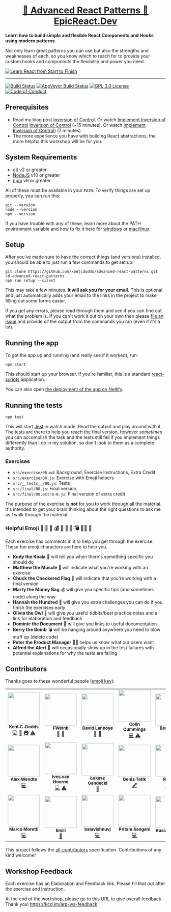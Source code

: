 <div>
  <h1 align="center"><a href="https://epicreact.dev">🤯 Advanced React Patterns 🚀 EpicReact.Dev</a></h1>
  <strong>
    Learn how to build simple and flexible React Components and Hooks using
    modern patterns
  </strong>
  <p>
    Not only learn great patterns you can use but also the strengths and
    weaknesses of each, so you know which to reach for to provide your custom
    hooks and components the flexibility and power you need.
  </p>

  <a href="https://epicreact.dev">
    <img
      alt="Learn React from Start to Finish"
      src="https://kentcdodds.com/images/epicreact-promo/er-1.gif"
    />
  </a>
</div>

<hr />

<!-- prettier-ignore-start -->
[![Build Status][build-badge]][build]
[![AppVeyor Build Status][win-build-badge]][win-build]
[![GPL 3.0 License][license-badge]][license]
[![Code of Conduct][coc-badge]][coc]
<!-- prettier-ignore-end -->

## Prerequisites

- Read my blog post
  [Inversion of Control](https://kentcdodds.com/blog/inversion-of-control). Or
  watch
  [Implement Inversion of Control](https://egghead.io/lessons/egghead-implement-inversion-of-control?pl=kent-s-blog-posts-as-screencasts-eefa540c&af=5236ad)
  [Inversion of Control](https://kentcdodds.com/blog/inversion-of-control) (~15
  minutes). Or watch
  [Implement Inversion of Control](https://egghead.io/lessons/egghead-implement-inversion-of-control?pl=kent-s-blog-posts-as-screencasts-eefa540c&af=5236ad))
  (7 minutes)
- The more experience you have with building React abstractions, the more
  helpful this workshop will be for you.

## System Requirements

- [git][git] v2 or greater
- [NodeJS][node] v10 or greater
- [npm][npm] v6 or greater

All of these must be available in your `PATH`. To verify things are set up
properly, you can run this:

```shell
git --version
node --version
npm --version
```

If you have trouble with any of these, learn more about the PATH environment
variable and how to fix it here for [windows][win-path] or
[mac/linux][mac-path].

## Setup

After you've made sure to have the correct things (and versions) installed, you
should be able to just run a few commands to get set up:

```
git clone https://github.com/kentcdodds/advanced-react-patterns.git
cd advanced-react-patterns
npm run setup --silent
```

This may take a few minutes. **It will ask you for your email.** This is
optional and just automatically adds your email to the links in the project to
make filling out some forms easier.

If you get any errors, please read through them and see if you can find out what
the problem is. If you can't work it out on your own then please [file an
issue][issue] and provide _all_ the output from the commands you ran (even if
it's a lot).

## Running the app

To get the app up and running (and really see if it worked), run:

```shell
npm start
```

This should start up your browser. If you're familiar, this is a standard
[react-scripts](https://create-react-app.dev/) application.

You can also open
[the deployment of the app on Netlify](https://advanced-react-patterns.netlify.app/).

## Running the tests

```shell
npm test
```

This will start [Jest](https://jestjs.io/) in watch mode. Read the output and
play around with it. The tests are there to help you reach the final version,
however _sometimes_ you can accomplish the task and the tests still fail if you
implement things differently than I do in my solution, so don't look to them as
a complete authority.

### Exercises

- `src/exercise/00.md`: Background, Exercise Instructions, Extra Credit
- `src/exercise/00.js`: Exercise with Emoji helpers
- `src/__tests__/00.js`: Tests
- `src/final/00.js`: Final version
- `src/final/00.extra-0.js`: Final version of extra credit

The purpose of the exercise is **not** for you to work through all the material.
It's intended to get your brain thinking about the right questions to ask me as
_I_ walk through the material.

### Helpful Emoji 🐨 💪 🏁 💰 💯 🦉 📜 💣 👨‍💼 🚨

Each exercise has comments in it to help you get through the exercise. These fun
emoji characters are here to help you.

- **Kody the Koala** 🐨 will tell you when there's something specific you should
  do
- **Matthew the Muscle** 💪 will indicate what you're working with an exercise
- **Chuck the Checkered Flag** 🏁 will indicate that you're working with a final
  version
- **Marty the Money Bag** 💰 will give you specific tips (and sometimes code)
  along the way
- **Hannah the Hundred** 💯 will give you extra challenges you can do if you
  finish the exercises early
- **Olivia the Owl** 🦉 will give you useful tidbits/best practice notes and a
  link for elaboration and feedback
- **Dominic the Document** 📜 will give you links to useful documentation
- **Berry the Bomb** 💣 will be hanging around anywhere you need to blow stuff
  up (delete code)
- **Peter the Product Manager** 👨‍💼 helps us know what our users want
- **Alfred the Alert** 🚨 will occasionally show up in the test failures with
  potential explanations for why the tests are failing

## Contributors

Thanks goes to these wonderful people
([emoji key](https://github.com/kentcdodds/all-contributors#emoji-key)):

<!-- ALL-CONTRIBUTORS-LIST:START - Do not remove or modify this section -->
<!-- prettier-ignore-start -->
<!-- markdownlint-disable -->
<table>
  <tr>
    <td align="center"><a href="https://kentcdodds.com"><img src="https://avatars.githubusercontent.com/u/1500684?v=3?s=100" width="100px;" alt=""/><br /><sub><b>Kent C. Dodds</b></sub></a><br /><a href="https://github.com/kentcdodds/advanced-react-patterns/commits?author=kentcdodds" title="Code">💻</a> <a href="https://github.com/kentcdodds/advanced-react-patterns/commits?author=kentcdodds" title="Documentation">📖</a> <a href="#infra-kentcdodds" title="Infrastructure (Hosting, Build-Tools, etc)">🚇</a> <a href="https://github.com/kentcdodds/advanced-react-patterns/commits?author=kentcdodds" title="Tests">⚠️</a></td>
    <td align="center"><a href="https://github.com/FWeinb"><img src="https://avatars0.githubusercontent.com/u/1250430?v=4?s=100" width="100px;" alt=""/><br /><sub><b>FWeinb</b></sub></a><br /><a href="https://github.com/kentcdodds/advanced-react-patterns/issues?q=author%3AFWeinb" title="Bug reports">🐛</a> <a href="#ideas-FWeinb" title="Ideas, Planning, & Feedback">🤔</a></td>
    <td align="center"><a href="https://github.com/dlannoye"><img src="https://avatars2.githubusercontent.com/u/1383720?v=4?s=100" width="100px;" alt=""/><br /><sub><b>David Lannoye</b></sub></a><br /><a href="https://github.com/kentcdodds/advanced-react-patterns/issues?q=author%3Adlannoye" title="Bug reports">🐛</a> <a href="https://github.com/kentcdodds/advanced-react-patterns/commits?author=dlannoye" title="Documentation">📖</a></td>
    <td align="center"><a href="https://github.com/colinrcummings"><img src="https://avatars2.githubusercontent.com/u/9815009?s=460&v=4?s=100" width="100px;" alt=""/><br /><sub><b>Colin Cummings</b></sub></a><br /><a href="https://github.com/kentcdodds/advanced-react-patterns/commits?author=colinrcummings" title="Code">💻</a> <a href="https://github.com/kentcdodds/advanced-react-patterns/commits?author=colinrcummings" title="Tests">⚠️</a></td>
    <td align="center"><a href="https://github.com/bkoltai"><img src="https://avatars2.githubusercontent.com/u/464764?v=4?s=100" width="100px;" alt=""/><br /><sub><b>Benji Koltai</b></sub></a><br /><a href="https://github.com/kentcdodds/advanced-react-patterns/commits?author=bkoltai" title="Documentation">📖</a></td>
    <td align="center"><a href="http://baggasumit.github.io"><img src="https://avatars1.githubusercontent.com/u/1779959?v=4?s=100" width="100px;" alt=""/><br /><sub><b>Sumit Bagga</b></sub></a><br /><a href="https://github.com/kentcdodds/advanced-react-patterns/commits?author=baggasumit" title="Documentation">📖</a></td>
    <td align="center"><a href="https://github.com/Tarabyte"><img src="https://avatars0.githubusercontent.com/u/2027010?v=4?s=100" width="100px;" alt=""/><br /><sub><b>Yury Tarabanko</b></sub></a><br /><a href="https://github.com/kentcdodds/advanced-react-patterns/commits?author=Tarabyte" title="Code">💻</a></td>
  </tr>
  <tr>
    <td align="center"><a href="http://www.wendtedesigns.com/"><img src="https://avatars2.githubusercontent.com/u/5779538?v=4?s=100" width="100px;" alt=""/><br /><sub><b>Alex Wendte</b></sub></a><br /><a href="https://github.com/kentcdodds/advanced-react-patterns/commits?author=themostcolm" title="Code">💻</a></td>
    <td align="center"><a href="https://twitter.com/CompuIves"><img src="https://avatars3.githubusercontent.com/u/587016?v=4?s=100" width="100px;" alt=""/><br /><sub><b>Ives van Hoorne</b></sub></a><br /><a href="https://github.com/kentcdodds/advanced-react-patterns/commits?author=CompuIves" title="Code">💻</a> <a href="https://github.com/kentcdodds/advanced-react-patterns/commits?author=CompuIves" title="Tests">⚠️</a></td>
    <td align="center"><a href="http://team.thebrain.pro"><img src="https://avatars1.githubusercontent.com/u/4002543?v=4?s=100" width="100px;" alt=""/><br /><sub><b>Łukasz Gandecki</b></sub></a><br /><a href="https://github.com/kentcdodds/advanced-react-patterns/commits?author=lgandecki" title="Documentation">📖</a></td>
    <td align="center"><a href="https://github.com/deniztetik"><img src="https://avatars0.githubusercontent.com/u/14167019?v=4?s=100" width="100px;" alt=""/><br /><sub><b>Deniz Tetik</b></sub></a><br /><a href="#content-deniztetik" title="Content">🖋</a></td>
    <td align="center"><a href="https://github.com/Ruffeng"><img src="https://avatars1.githubusercontent.com/u/18511772?v=4?s=100" width="100px;" alt=""/><br /><sub><b>Ruffeng</b></sub></a><br /><a href="#content-Ruffeng" title="Content">🖋</a> <a href="https://github.com/kentcdodds/advanced-react-patterns/commits?author=Ruffeng" title="Code">💻</a></td>
    <td align="center"><a href="https://stackshare.io/jdorfman/decisions"><img src="https://avatars1.githubusercontent.com/u/398230?v=4?s=100" width="100px;" alt=""/><br /><sub><b>Justin Dorfman</b></sub></a><br /><a href="#fundingFinding-jdorfman" title="Funding Finding">🔍</a></td>
    <td align="center"><a href="http://alexmunoz.github.io"><img src="https://avatars3.githubusercontent.com/u/3093946?v=4?s=100" width="100px;" alt=""/><br /><sub><b>Alex Munoz</b></sub></a><br /><a href="https://github.com/kentcdodds/advanced-react-patterns/commits?author=AlexMunoz" title="Documentation">📖</a></td>
  </tr>
  <tr>
    <td align="center"><a href="https://github.com/marcosvega91"><img src="https://avatars2.githubusercontent.com/u/5365582?v=4" width="100px;" alt=""/><br /><sub><b>Marco Moretti</b></sub></a><br /><a href="https://github.com/kentcdodds/advanced-react-patterns/commits?author=marcosvega91" title="Code">💻</a></td>
    <td align="center"><a href="https://github.com/emipc"><img src="https://avatars1.githubusercontent.com/u/26004903?v=4" width="100px;" alt=""/><br /><sub><b>Emili</b></sub></a><br /><a href="https://github.com/kentcdodds/advanced-react-patterns/commits?author=emipc" title="Documentation">📖</a></td>
    <td align="center"><a href="https://github.com/balavishnuvj"><img src="https://avatars3.githubusercontent.com/u/13718688?v=4" width="100px;" alt=""/><br /><sub><b>balavishnuvj</b></sub></a><br /><a href="https://github.com/kentcdodds/advanced-react-patterns/commits?author=balavishnuvj" title="Code">💻</a></td>
    <td align="center"><a href="https://www.linkedin.com/in/pritamsangani/"><img src="https://avatars3.githubusercontent.com/u/22857896?v=4" width="100px;" alt=""/><br /><sub><b>Pritam Sangani</b></sub></a><br /><a href="https://github.com/kentcdodds/advanced-react-patterns/commits?author=PritamSangani" title="Code">💻</a></td>
    <td align="center"><a href="http://linkedin.com/in/katarzynakosturek/"><img src="https://avatars3.githubusercontent.com/u/36547835?v=4" width="100px;" alt=""/><br /><sub><b>Kasia Kosturek</b></sub></a><br /><a href="https://github.com/kentcdodds/advanced-react-patterns/commits?author=kocvrek" title="Documentation">📖</a></td>
  </tr>
</table>

<!-- markdownlint-enable -->
<!-- prettier-ignore-end -->
<!-- ALL-CONTRIBUTORS-LIST:END -->

This project follows the
[all-contributors](https://github.com/kentcdodds/all-contributors)
specification. Contributions of any kind welcome!

## Workshop Feedback

Each exercise has an Elaboration and Feedback link. Please fill that out after
the exercise and instruction.

At the end of the workshop, please go to this URL to give overall feedback.
Thank you! https://kcd.im/arp-ws-feedback

<!-- prettier-ignore-start -->
[npm]: https://www.npmjs.com/
[node]: https://nodejs.org
[git]: https://git-scm.com/
[build-badge]: https://img.shields.io/travis/kentcdodds/advanced-react-patterns.svg?style=flat-square&logo=travis
[build]: https://travis-ci.org/kentcdodds/advanced-react-patterns
[license-badge]: https://img.shields.io/badge/license-GPL%203.0%20License-blue.svg?style=flat-square
[license]: https://github.com/kentcdodds/advanced-react-patterns/blob/main/LICENSE
[coc-badge]: https://img.shields.io/badge/code%20of-conduct-ff69b4.svg?style=flat-square
[coc]: https://github.com/kentcdodds/advanced-react-patterns/blob/main/CODE_OF_CONDUCT.md
[emojis]: https://github.com/kentcdodds/all-contributors#emoji-key
[all-contributors]: https://github.com/kentcdodds/all-contributors
[win-path]: https://www.howtogeek.com/118594/how-to-edit-your-system-path-for-easy-command-line-access/
[mac-path]: http://stackoverflow.com/a/24322978/971592
[issue]: https://github.com/kentcdodds/advanced-react-patterns/issues/new
[win-build-badge]: https://img.shields.io/appveyor/ci/kentcdodds/advanced-react-patterns.svg?style=flat-square&logo=appveyor
[win-build]: https://ci.appveyor.com/project/kentcdodds/advanced-react-patterns
<!-- prettier-ignore-end -->
